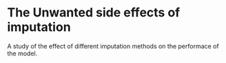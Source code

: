 # The Unwanted side effects of imputation
A study of the effect of different imputation methods on the performace of the model.
